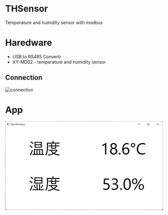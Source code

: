 # THSensor

Temperature and humidity sensor with modbus

# Haredware

* USB to RS485 Convertr
* XY-MD02 - temperature and humidity sensor

## Connection

![connection](docs/images/connection.png)

# App

![app](docs/images/app.png)
